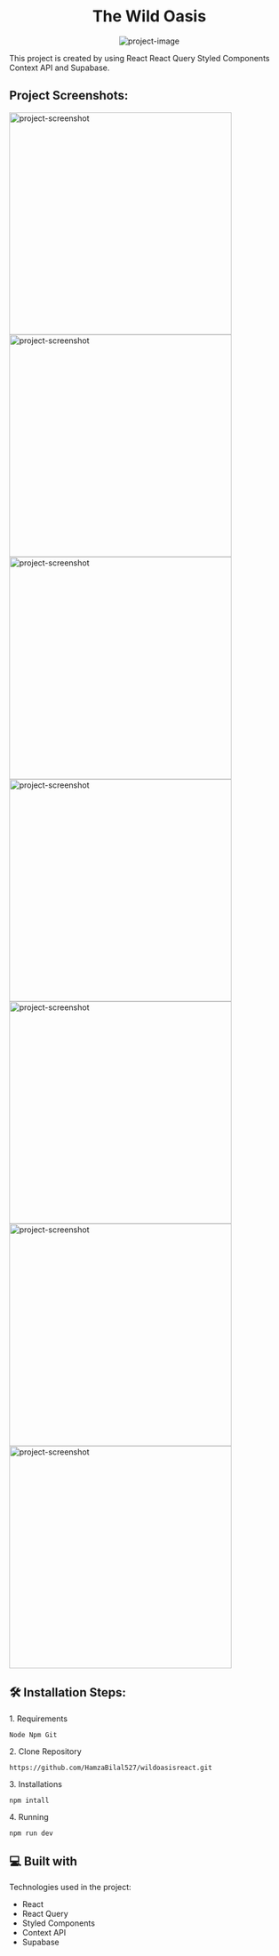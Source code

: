 <h1 align="center" id="title">The Wild Oasis</h1>

<p align="center"><img src="https://i.ibb.co/x1C5nkS/2.png" alt="project-image"></p>

<p id="description">This project is created by using React React Query Styled Components Context API and Supabase.</p>

<h2>Project Screenshots:</h2>

<img src="https://i.ibb.co/GkfLy09/1.png" alt="project-screenshot" width="full" height="400/">

<img src="https://i.ibb.co/VMqHFSh/3.png" alt="project-screenshot" width="full" height="400/">

<img src="https://i.ibb.co/09H5vK7/6.png" alt="project-screenshot" width="full" height="400/">

<img src="https://i.ibb.co/b2rC6Mn/7.png" alt="project-screenshot" width="full" height="400/">

<img src="https://i.ibb.co/Y2kv7VM/8.png" alt="project-screenshot" width="full" height="400/">

<img src="https://i.ibb.co/Pt3pbqJ/5.png" alt="project-screenshot" width="full" height="400/">

<img src="https://i.ibb.co/TRpGCJg/4.png" alt="project-screenshot" width="full" height="400/">

<h2>🛠️ Installation Steps:</h2>

<p>1. Requirements</p>

```
Node Npm Git
```

<p>2. Clone Repository</p>

```
https://github.com/HamzaBilal527/wildoasisreact.git
```

<p>3. Installations</p>

```
npm intall
```

<p>4. Running</p>

```
npm run dev
```
  
  
<h2>💻 Built with</h2>

Technologies used in the project:

*   React
*   React Query
*   Styled Components
*   Context API
*   Supabase
